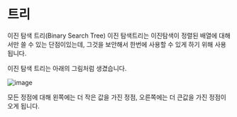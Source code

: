 # 트리

이진 탐색 트리(Binary Search Tree)
이진 탐색트리는 이진탐색이 정렬된 배열에 대해서만 쓸 수 있는 단점이있는데, 그것을 보안해서 한번에 사용할 수 있게 하기 위해 사용됩니다.

이진 탐색 트리는 아래의 그림처럼 생겼습니다.

![image](https://user-images.githubusercontent.com/60413291/109017934-fd63a680-76fa-11eb-9ba9-c1eb9af76799.png)

모든 정점에 대해 왼쪽에는 더 작은 값을 가진 정점, 오른쪽에는 더 큰값을 가진 정점이 오게 됩니다.
